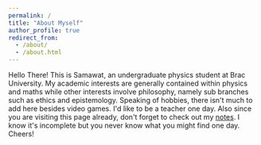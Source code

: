 ```yaml
---
permalink: /
title: "About Myself"
author_profile: true
redirect_from: 
  - /about/
  - /about.html
---
```


Hello There! This is Samawat, an undergraduate physics student at Brac University. My academic interests are generally contained within physics and maths while other interests involve philosophy, namely sub branches such as ethics and epistemology. Speaking of hobbies, there isn't much to add here besides video games. I'd like to be a teacher one day. Also since you are visiting this page already, don't forget to check out my [notes](https://samawatkhan.github.io/notes/). I know it's incomplete but you never know what you might find one day. Cheers!
